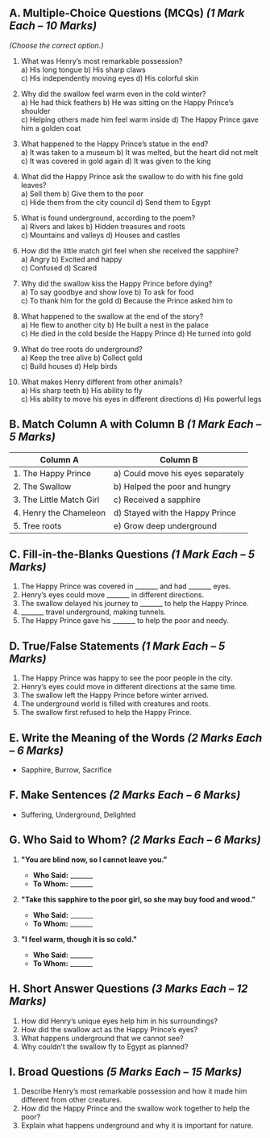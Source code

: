 ## **A. Multiple-Choice Questions (MCQs)** *(1 Mark Each – 10 Marks)*  
*(Choose the correct option.)*  

1. What was Henry’s most remarkable possession?  
   a) His long tongue     b) His sharp claws  
   c) His independently moving eyes     d) His colorful skin  

2. Why did the swallow feel warm even in the cold winter?  
   a) He had thick feathers     b) He was sitting on the Happy Prince’s shoulder  
   c) Helping others made him feel warm inside     d) The Happy Prince gave him a golden coat  

3. What happened to the Happy Prince’s statue in the end?  
   a) It was taken to a museum     b) It was melted, but the heart did not melt  
   c) It was covered in gold again     d) It was given to the king  

4. What did the Happy Prince ask the swallow to do with his fine gold leaves?  
   a) Sell them     b) Give them to the poor  
   c) Hide them from the city council     d) Send them to Egypt  

5. What is found underground, according to the poem?  
   a) Rivers and lakes     b) Hidden treasures and roots  
   c) Mountains and valleys     d) Houses and castles  

6. How did the little match girl feel when she received the sapphire?  
   a) Angry     b) Excited and happy  
   c) Confused     d) Scared  

7. Why did the swallow kiss the Happy Prince before dying?  
   a) To say goodbye and show love     b) To ask for food  
   c) To thank him for the gold     d) Because the Prince asked him to  

8. What happened to the swallow at the end of the story?  
   a) He flew to another city     b) He built a nest in the palace  
   c) He died in the cold beside the Happy Prince     d) He turned into gold  

9. What do tree roots do underground?  
   a) Keep the tree alive     b) Collect gold  
   c) Build houses     d) Help birds  

10. What makes Henry different from other animals?  
    a) His sharp teeth      b) His ability to fly  
    c) His ability to move his eyes in different directions      d) His powerful legs 
 
## **B. Match Column A with Column B** *(1 Mark Each – 5 Marks)*  

| **Column A**                  | **Column B**                       |  
|--------------------------------|-----------------------------------|  
| 1. The Happy Prince           | a) Could move his eyes separately |  
| 2. The Swallow                | b) Helped the poor and hungry    |  
| 3. The Little Match Girl      | c) Received a sapphire           |  
| 4. Henry the Chameleon        | d) Stayed with the Happy Prince  |  
| 5. Tree roots                 | e) Grow deep underground         |  
 
## **C. Fill-in-the-Blanks Questions** *(1 Mark Each – 5 Marks)*  

1. The Happy Prince was covered in _______ and had _______ eyes.  
2. Henry’s eyes could move _______ in different directions.  
3. The swallow delayed his journey to _______ to help the Happy Prince.  
4. _______ travel underground, making tunnels.  
5. The Happy Prince gave his _______ to help the poor and needy.  
 
## **D. True/False Statements** *(1 Mark Each – 5 Marks)*  

1. The Happy Prince was happy to see the poor people in the city.
2. Henry’s eyes could move in different directions at the same time.
3. The swallow left the Happy Prince before winter arrived.
4. The underground world is filled with creatures and roots.
5. The swallow first refused to help the Happy Prince.  

## **E. Write the Meaning of the Words** *(2 Marks Each – 6 Marks)*  

- Sapphire, Burrow, Sacrifice  

## **F. Make Sentences** *(2 Marks Each – 6 Marks)*  

- Suffering, Underground, Delighted  

## **G. Who Said to Whom?** *(2 Marks Each – 6 Marks)*  

1. **"You are blind now, so I cannot leave you."**  
   - **Who Said:** _______  
   - **To Whom:** _______  

2. **"Take this sapphire to the poor girl, so she may buy food and wood."**  
   - **Who Said:** _______  
   - **To Whom:** _______  

3. **"I feel warm, though it is so cold."**  
   - **Who Said:** _______  
   - **To Whom:** _______  

## **H. Short Answer Questions** *(3 Marks Each – 12 Marks)*  

1. How did Henry’s unique eyes help him in his surroundings?  
2. How did the swallow act as the Happy Prince’s eyes?  
3. What happens underground that we cannot see?  
4. Why couldn’t the swallow fly to Egypt as planned?  

## **I. Broad Questions** *(5 Marks Each – 15 Marks)*  

1. Describe Henry’s most remarkable possession and how it made him different from other creatures.  
2. How did the Happy Prince and the swallow work together to help the poor?  
3. Explain what happens underground and why it is important for nature.  
